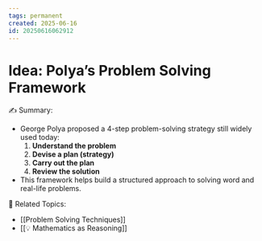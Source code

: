 ```yaml
---
tags: permanent
created: 2025-06-16
id: 20250616062912
---
```


# Idea: Polya’s Problem Solving Framework

✍ Summary:
- George Polya proposed a 4-step problem-solving strategy still widely used today:
  1. **Understand the problem**
  2. **Devise a plan (strategy)**
  3. **Carry out the plan**
  4. **Review the solution**
- This framework helps build a structured approach to solving word and real-life problems.

👀 Related Topics:
- [[Problem Solving Techniques]]
- [[💡 Mathematics as Reasoning]]
